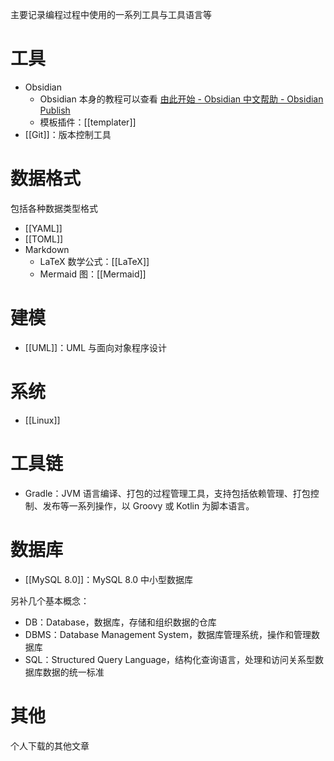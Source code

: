 主要记录编程过程中使用的一系列工具与工具语言等
# 工具

- Obsidian
	- Obsidian 本身的教程可以查看 [由此开始 - Obsidian 中文帮助 - Obsidian Publish](https://publish.obsidian.md/help-zh/%E7%94%B1%E6%AD%A4%E5%BC%80%E5%A7%8B)
	- 模板插件：[[templater]]
- [[Git]]：版本控制工具
# 数据格式

包括各种数据类型格式
- [[YAML]]
- [[TOML]]
- Markdown
	- LaTeX 数学公式：[[LaTeX]]
	- Mermaid 图：[[Mermaid]]
# 建模

- [[UML]]：UML 与面向对象程序设计
# 系统

- [[Linux]]
# 工具链

- Gradle：JVM 语言编译、打包的过程管理工具，支持包括依赖管理、打包控制、发布等一系列操作，以 Groovy 或 Kotlin 为脚本语言。
# 数据库

- [[MySQL 8.0]]：MySQL 8.0 中小型数据库

另补几个基本概念：
- DB：Database，数据库，存储和组织数据的仓库
- DBMS：Database Management System，数据库管理系统，操作和管理数据库
- SQL：Structured Query Language，结构化查询语言，处理和访问关系型数据库数据的统一标准
# 其他

个人下载的其他文章